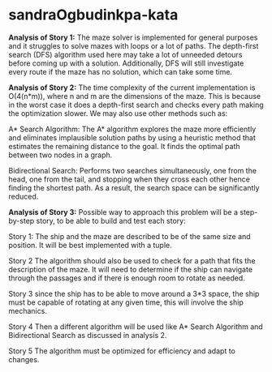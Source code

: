 # sandraOgbudinkpa-kata

**Analysis of Story 1:** 
The maze solver is implemented for general purposes and it struggles to solve mazes with loops or a lot of paths. The depth-first search (DFS) algorithm used here may take a lot of unneeded detours before coming up with a solution. Additionally, DFS will still investigate every route if the maze has no solution, which can take some time.


**Analysis of Story 2:**
The time complexity of the current implementation is O(4(n*m)), where n and m are the dimensions of the maze. This is because in the worst case it does a depth-first search and checks every path making the optimization slower. We may also use other methods such as: 

A* Search Algorithm: The A* algorithm explores the maze more efficiently and eliminates implausible solution paths by using a heuristic method that estimates the remaining distance to the goal. It finds the optimal path between two nodes in a graph.

Bidirectional Search: Performs two searches simultaneously, one from the head, one from the tail, and stopping when they cross each other hence finding the shortest path. As a result, the search space can be significantly reduced.


**Analysis of Story 3:**
Possible way to approach this problem will be a step-by-step story, to be able to build and test each story: 

Story 1:
The ship and the maze are described to be of the same size and position. It will be best implemented with a tuple.

Story 2
The algorithm should also be used to check for a path that fits the description of the maze. It will need to determine if the ship can navigate through the passages and if there is enough room to rotate as needed.

Story 3
since the ship has to be able to move around a 3*3 space, the ship must be capable of rotating at any given time, this will involve the ship mechanics.

Story 4
Then a different algorithm will be used like A* Search Algorithm and Bidirectional Search as discussed in analysis 2.

Story 5
The algorithm must be optimized for efficiency and adapt to changes.
